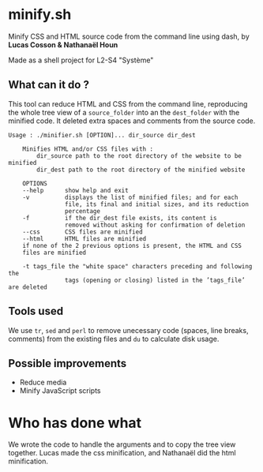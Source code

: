 # minify.sh
Minify CSS and HTML source code from the command line using dash, by **Lucas Cosson & Nathanaël Houn** 

Made as a shell project for L2-S4 "Système" 

## What can it do ?
This tool can reduce HTML and CSS from the command line, reproducing the whole tree view of a `source_folder` into an the `dest_folder` with the minified code.
It deleted extra spaces and comments from the source code.

```
Usage : ./minifier.sh [OPTION]... dir_source dir_dest

    Minifies HTML and/or CSS files with :
        dir_source path to the root directory of the website to be minified
        dir_dest path to the root directory of the minified website

    OPTIONS
    --help      show help and exit
    -v          displays the list of minified files; and for each
                file, its final and initial sizes, and its reduction
                percentage
    -f          if the dir_dest file exists, its content is
                removed without asking for confirmation of deletion
    --css       CSS files are minified
    --html      HTML files are minified
    if none of the 2 previous options is present, the HTML and CSS
    files are minified

    -t tags_file the "white space" characters preceding and following the
                tags (opening or closing) listed in the ’tags_file’ are deleted
```

## Tools used
We use `tr`, `sed` and `perl` to remove unecessary code (spaces, line breaks, comments) from the existing files and `du` to calculate disk usage.

## Possible improvements
- Reduce media
- Minify JavaScript scripts

# Who has done what
We wrote the code to handle the arguments and to copy the tree view together. Lucas made the css minification, and Nathanaël did the html minification. 